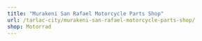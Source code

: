 ```yaml
---
title: "Murakeni San Rafael Motorcycle Parts Shop"
url: /tarlac-city/murakeni-san-rafael-motorcycle-parts-shop/
shop: Motorrad
---
```

